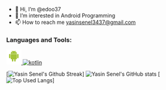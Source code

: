 - 👋 Hi, I’m @edoo37
- 👀 I’m interested in Android Programming
- 📫 How to reach me yasinsenel3437@gmail.com

<h3 align="left">Languages and Tools:</h3>
<p align="left"> <a href="https://developer.android.com" target="_blank" rel="noreferrer"> <img src="https://raw.githubusercontent.com/devicons/devicon/master/icons/android/android-original-wordmark.svg" alt="android" width="40" height="40"/> </a> <a href="https://kotlinlang.org" target="_blank" rel="noreferrer"> <img src="https://www.vectorlogo.zone/logos/kotlinlang/kotlinlang-icon.svg" alt="kotlin" width="40" height="40"/> </a> </p>


[![Yasin Senel's Github Streak](https://github-readme-streak-stats.herokuapp.com/?user=edoo37&theme=highcontrast)]
![Yasin Senel's GitHub stats](https://github-readme-stats-sigma-five.vercel.app/api?username=edoo37&show_icons=true&theme=radical)
[![Top Used Langs](https://github-readme-stats-sigma-five.vercel.app/api/top-langs/?username=edoo37&layout=compact)]

<!---
edoo37/edoo37 is a ✨ special ✨ repository because its `README.md` (this file) appears on your GitHub profile.
You can click the Preview link to take a look at your changes.
--->
